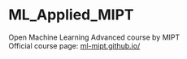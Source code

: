 # ML_Applied_MIPT
Open Machine Learning Advanced course by MIPT <br>
Official course page: <a href="ml-mipt.github.io/">ml-mipt.github.io/</a>
